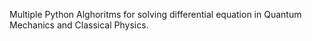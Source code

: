 Multiple Python Alghoritms  for solving differential equation in Quantum Mechanics and Classical Physics.

